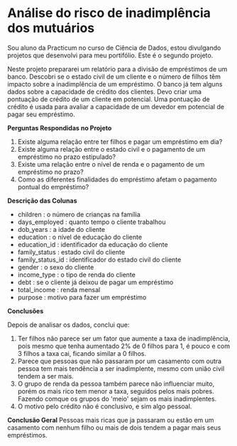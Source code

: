 # Análise do risco de inadimplência dos mutuários
Sou aluno da Practicum no curso de Ciência de Dados, estou divulgando projetos que desenvolvi para meu portifólio. Este é o segundo projeto.

Neste projeto prepararei um relatório para a divisão de empréstimos de um banco. Descobri se o estado civil de um cliente e o número de filhos têm impacto sobre a inadimplência de um empréstimo. O banco já tem alguns dados sobre a capacidade de crédito dos clientes.
Devo criar uma pontuação de crédito de um cliente em potencial. Uma pontuação de crédito é usada para avaliar a capacidade de um devedor em potencial de pagar seu empréstimo.

**Perguntas Respondidas no Projeto**
1. Existe alguma relação entre ter filhos e pagar um empréstimo em dia?
2. Existe alguma relação entre o estado civil e o pagamento de um empréstimo no prazo estipulado?
3. Existe uma relação entre o nível de renda e o pagamento de um empréstimo no prazo?
4. Como as diferentes finalidades do empréstimo afetam o pagamento pontual do empréstimo?

**Descrição das Colunas**
* children : o número de crianças na família
* days_employed : quanto tempo o cliente trabalhou
* dob_years : a idade do cliente
* education : o nível de educação do cliente
* education_id : identificador da educação do cliente
* family_status : estado civil do cliente
* family_status_id : identificador do estado civil do cliente
* gender : o sexo do cliente
* income_type : o tipo de renda do cliente
* debt : se o cliente já deixou de pagar um empréstimo
* total_income : renda mensal
* purpose : motivo para fazer um empréstimo

**Conclusões** 

Depois de analisar os dados, conclui que:

1. Ter filhos não parece ser um fator que aumente a taxa de inadimplência, pois mesmo que tenha aumentado 2% de 0 filhos para 1, é pouco e com 3 filhos a taxa cai, ficando similar a 0 filhos.
2. Parece que pessoas que não passaram por um casamento com outra pessoa tem mais tendência a ser inadimplente, mesmo com união civil tendem a ser mais.
3. O grupo de renda da pessoa também parece não influenciar muito, porém os mais rico tem menor a taxa, seguidos pelos mais pobres. Fazendo comque os grupos do 'meio' sejam os mais inadimplentes.
4. O motivo pelo crédito não é conclusivo, e sim algo pessoal.

**Conclusão Geral**
Pessoas mais ricas que ja passaram ou estão em um casamento com nenhum filho ou mais de dois tendem a pagar mais seus empréstimos.
